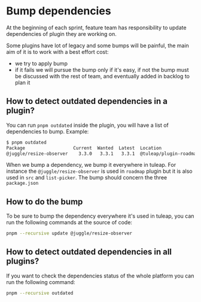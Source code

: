 # Bump dependencies

At the beginning of each sprint, feature team has responsibility to
update dependencies of plugin they are working on.

Some plugins have lot of legacy and some bumps will be painful, the main
aim of it is to work with a best effort cost:

-   we try to apply bump
-   if it fails we will pursue the bump only if it\'s easy, if not the
    bump must be discussed with the rest of team, and eventually added
    in backlog to plan it

## How to detect outdated dependencies in a plugin?

You can run `pnpm outdated` inside the plugin, you will have
a list of dependencies to bump. Example:

``` bash
$ pnpm outdated
Package                  Current  Wanted  Latest  Location
@juggle/resize-observer    3.3.0   3.3.1   3.3.1  @tuleap/plugin-roadmap
```

When we bump a dependency, we bump it everywhere in tuleap. For instance
the `@juggle/resize-observer` is used in
`roadmap` plugin but it is also used in `src`
and `list-picker`. The bump should concern the three
`package.json`

## How to do the bump

To be sure to bump the dependency everywhere it\'s used in tuleap, you
can run the following commands at the source of code:

``` bash
pnpm --recursive update @juggle/resize-observer
```

## How to detect outdated dependencies in all plugins?

If you want to check the dependencies status of the whole platform you
can run the following command:

``` bash
pnpm --recursive outdated
```
